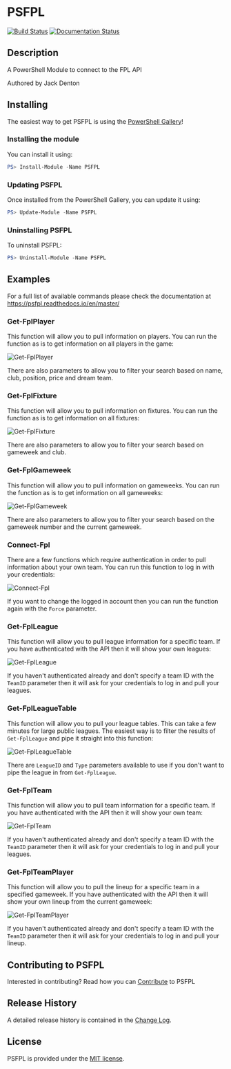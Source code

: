 # PSFPL

[![Build Status](https://dev.azure.com/sk82jack/PSFPL/_apis/build/status/sk82jack.PSFPL)](https://dev.azure.com/sk82jack/PSFPL/_build/latest?definitionId=4)
[![Documentation Status](https://readthedocs.org/projects/psfpl/badge/?version=master)](https://psfpl.readthedocs.io/en/master/?badge=master)

## Description

A PowerShell Module to connect to the FPL API

Authored by Jack Denton

## Installing

The easiest way to get PSFPL is using the [PowerShell Gallery](https://powershellgallery.com/packages/PSFPL/)!

### Installing the module

You can install it using:

``` PowerShell
PS> Install-Module -Name PSFPL
```

### Updating PSFPL

Once installed from the PowerShell Gallery, you can update it using:

``` PowerShell
PS> Update-Module -Name PSFPL
```

### Uninstalling PSFPL

To uninstall PSFPL:

``` PowerShell
PS> Uninstall-Module -Name PSFPL
```

## Examples
For a full list of available commands please check the documentation at https://psfpl.readthedocs.io/en/master/

### Get-FplPlayer

This function will allow you to pull information on players. You can run the function as is to get information on all players in the game:

![Get-FplPlayer](https://raw.githubusercontent.com/sk82jack/PSFPL/master/docs/images/Get-FplPlayer.gif)

There are also parameters to allow you to filter your search based on name, club, position, price and dream team.

### Get-FplFixture

This function will allow you to pull information on fixtures. You can run the function as is to get information on all fixtures:

![Get-FplFixture](https://raw.githubusercontent.com/sk82jack/PSFPL/master/docs/images/Get-FplFixture.gif)

There are also parameters to allow you to filter your search based on gameweek and club.

### Get-FplGameweek

This function will allow you to pull information on gameweeks. You can run the function as is to get information on all gameweeks:

![Get-FplGameweek](https://raw.githubusercontent.com/sk82jack/PSFPL/master/docs/images/Get-FplGameweek.gif)

There are also parameters to allow you to filter your search based on the gameweek number and the current gameweek.

### Connect-Fpl

There are a few functions which require authentication in order to pull information about your own team. You can run this function to log in with your credentials:

![Connect-Fpl](https://raw.githubusercontent.com/sk82jack/PSFPL/master/docs/images/Connect-Fpl.gif)

If you want to change the logged in account then you can run the function again with the `Force` parameter.

### Get-FplLeague

This function will allow you to pull league information for a specific team. If you have authenticated with the API then it will show your own leagues:

![Get-FplLeague](https://raw.githubusercontent.com/sk82jack/PSFPL/master/docs/images/Get-FplLeague.gif)

If you haven't authenticated already and don't specify a team ID with the `TeamID` parameter then it will ask for your credentials to log in and pull your leagues.

### Get-FplLeagueTable

This function will allow you to pull your league tables. This can take a few minutes for large public leagues. The easiest way is to filter the results of `Get-FplLeague` and pipe it straight into this function:

![Get-FplLeagueTable](https://raw.githubusercontent.com/sk82jack/PSFPL/master/docs/images/Get-FplLeagueTable.gif)

There are `LeagueID` and `Type` parameters available to use if you don't want to pipe the league in from `Get-FplLeague`.

### Get-FplTeam

This function will allow you to pull team information for a specific team. If you have authenticated with the API then it will show your own team:

![Get-FplTeam](https://raw.githubusercontent.com/sk82jack/PSFPL/master/docs/images/Get-FplTeam.gif)

If you haven't authenticated already and don't specify a team ID with the `TeamID` parameter then it will ask for your credentials to log in and pull your leagues.

### Get-FplTeamPlayer

This function will allow you to pull the lineup for a specific team in a specified gameweek. If you have authenticated with the API then it will show your own lineup from the current gameweek:

![Get-FplTeamPlayer](https://raw.githubusercontent.com/sk82jack/PSFPL/master/docs/images/Get-FplTeamPlayer.gif)

If you haven't authenticated already and don't specify a team ID with the `TeamID` parameter then it will ask for your credentials to log in and pull your lineup.

## Contributing to PSFPL

Interested in contributing? Read how you can [Contribute](https://github.com/sk82jack/PSFPL/blob/master/Contributing.md) to PSFPL

## Release History

A detailed release history is contained in the [Change Log](https://github.com/sk82jack/PSFPL/blob/master/CHANGELOG.md).

## License

PSFPL is provided under the [MIT license](https://github.com/sk82jack/PSFPL/blob/master/LICENSE).

